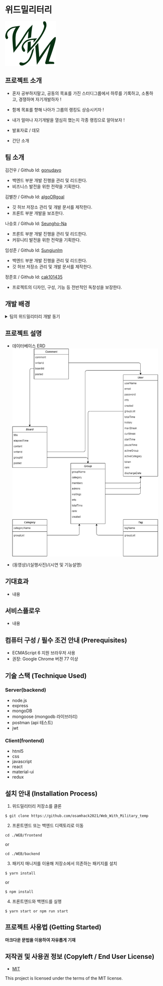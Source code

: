 # 위드밀리터리

![Logo](./Logo.png)

## 프로젝트 소개

- 혼자 공부하지말고, 공동의 목표를 가진 스터디그룹에서
  하루를 기록하고, 소통하고, 경쟁하며 자기개발하자 !
- 함께 목표를 향해 나아가 그룹의 랭킹도 상승시키자 !
- 내가 얼마나 자기개발을 열심히 했는지 각종 랭킹으로 알아보자 !

- 발표자료 / 데모
- 간단 소개

## 팀 소개

김건우 / Github Id: [gonudayo](https://github.com/gonudayo)

- 백엔드 부분 개발 진행을 관리 및 리드한다.
- 비즈니스 발전을 위한 전략을 기획한다.

김별찬 / Github Id: [algoORgoal](https://github.com/algoORgoal)</summary>

- 깃 허브 저장소 관리 및 개발 문서를 제작한다.
- 프론트 부분 개발을 보조한다.

나승호 / Github Id: [Seungho-Na](https://github.com/Seungho-Na)

- 프론트 부분 개발 진행을 관리 및 리드한다.
- 커뮤니티 발전을 위한 전략을 기획한다.

임성준 / Github Id: [SungjunIm](https://github.com/SungjunIm)

- 백엔드 부분 개발 진행을 관리 및 리드한다.
- 깃 허브 저장소 관리 및 개발 문서를 제작한다.

정준호 / Github Id: [cak101435](https://github.com/cak101435)

- 프로젝트의 디자인, 구성, 기능 등 전반적인 독창성을 보장한다.

## 개발 배경

<details>
<summary>팀의 위드밀리터리 개발 동기</summary>
<br>
시간을 거슬러 올라가 훈련소 시절로 돌아가 본다. 대책 없이 군대에 갔다. 내가 선택해서 들어갔지만, 군대를 안 가고 사회에서 직장 생활하는 친구들, 대학생활하는 친구들을 보고 있자니 여기 갇혀있는 시간이 너무 아까워 1분 1초가 괴롭게 느껴졌다. 게다가 자유도 제약당하고, 하기 싫은 일을 강요당하니 속 깊은 곳부터 끓어오르는 불편함을 견딜 수가 없었다. 계속 원망만 했다. 동시에 억울하지 않기 위해 나름대로 합리화 방법을 강구했다. 18개월이라는 긴 기간 동안 원하는 바를 이룬다면, 덜 억울하지 않을까 해서.
대한민국에 태어난 건 선택이 아니었지만, 떠나지 않은 건 오로지 본인의 선택이다. 사회의 혜택을 받았고, 그에 대한 약속을 지키기 위해 군대에 왔다. 병역 특례나 공익을 받기 위한 노력을 하지 않은 것도 본인의 선택이었다. 그래서 군대에 왔다면, 허송세월 낭비할 게 아니라 공생할 방법을 찾아야 한다. 밖이라고 자유롭기만 할까 온갖 유혹에 자유롭지 못한 게 현실이다. 군대와 함께 내가 목표한 바를 해낸다. '위드 밀리터리'의 시작이었다.
약 9개월 전부터 매일매일 사지방에 내려가서 프로그래밍 공부를 하였다. 그러나 쉽게 무너지는 집중력과 금방 바닥나 버리는 의지 때문에 허탕치고 돌아오는 게 하루 이틀이 아니었다. 필요성을 온몸으로 느끼고 타당성 검토까지 끝난 마당에 온갖 핑계로 자기 합리화를 한다. 작심삼일, 냄비근성 등 상태 파악을 하며 자신을 질책해도, 돌아서면 변한 게 없다. 나도 그렇듯, 누구나 그렇다. 그러나 나는 달라졌다. 'solved.ac'를 이용하면서부터 지금까지의 노력이 수치화되어 시각적으로 볼 수 있었다. 돌아보면 열심히 했던 흔적이 남으니 매일매일 뿌듯할 수 있기 때문이다. 나중에는 최장 스트릭이라는 기능이 도입되었다. 이는 매일매일 끊기지 않고 얼마나 오래 하는지 기록하는 지표로, 깃허브 잔디심기와 같은 그래프랑 연계하여 더욱더 자기개발에 몰입할 수 있게 하였다. 운 좋게도 상위에 랭크 하게 되어, 유지하기 위해 물불 안 가리고 노력을 하고 있다. 나중에는 자기개발을 위해 공부하는 것인지, 최장 스트릭 및 공부 히스토리를 위하여 공부하는 것 인지 그 경계가 모호해진 순간이 왔다. 그러나 행위 자체로 의미 있다고 생각한다. 매일매일 무슨 일이 일어나더라도 끊기지 않고 자기개발 행위를 한다는 것이 큰 의미이다. 궤도에 올라선 순간 무한한 발전을 꿈꿀 수 있다. 삶이 끝없이 보람차면서, 동시에 하루하루 시간이 너무 빨리 가는 느낌이 들어, 하루가 지날 때마다 아쉬운 기분이 든다. 나는 군대에 있지만 이런 생각을 한다는 것이다. 시간이 흘러 전역하고 뒤돌아본다면 정말 알차고 뿌듯한 군 생활이었다고 말할 수 있다. 주특기를 잘하고, 일을 잘해서가 아니라, 군대에 와서도 나의 인생을 살았다는 것이다. 18개월 동안 군대와 함께였을 뿐이었지, 군대에 갇혀있던 게 아니었다. 그걸 실현 시키는 것이 '위드 밀리터리'가 되기를 바란다.
solved.ac는 프로그래밍에 국한되어 있기 때문에 여러 가지 아쉬운 점이 많다. 위드 밀리터리는 solved.ac 개선판이 아니다. solved.ac 사용 경험을 토대로 만든 상위 차원의 서비스가 될 것이다. 혼자서 하면 힘들 수 있다. 그래서 그룹 시스템을 도입했다. 친구랑 헬스장을 다니면 서로 이끌며 꾸준히 다닐 수 있는 원리와 같다. 게다가 타인에게 도움을 받거나 줄 수 있다면 자기개발의 효과는 더 극대화된다. 친구들이랑, 동기들이랑, 분대원들이랑, 중대원들이랑, 타 부대원들이랑, 공부 분야, 목표, 관심사 등이 같은 사람들이랑 다양한 그룹을 형성할 수 있다. 각자 사정이 다른 만큼 그 사정에 맞춰 개인화하여 공부할 수 있도록 하는 것이다. 더 이상의 핑계는 없을 것 이다. 시작만 하면 이룰 수 있다.
</details>

## 프로젝트 설명

- 데이터베이스 ERD
  ![ERD](./ERD.png)

- (동영상)/(실행사진)/(시연 및 기능설명)

## 기대효과

- 내용

## 서비스플로우

- 내용

## 컴퓨터 구성 / 필수 조건 안내 (Prerequisites)

- ECMAScript 6 지원 브라우저 사용
- 권장: Google Chrome 버젼 77 이상

## 기술 스택 (Technique Used)

### Server(backend)

- node.js
- express
- mongoDB
- mongoose (mongodb 라이브러리)
- postman (api 테스트)
- jwt

### Client(frontend)

- html5
- css
- javascript
- react
- material-ui
- redux

## 설치 안내 (Installation Process)

1. 위드밀리터리 저장소를 클론

```
$ git clone https://github.com/osamhack2021/Web_With_Military_temp
```

2. 프론트엔드 또는 백엔드 디렉토리로 이동

```
cd ./WEB/frontend
```

or

```
cd ./WEB/backend
```

3. 패키지 매니저를 이용해 저장소에서 의존하는 패키지를 설치

```
$ yarn install
```

or

```
$ npm install
```

4. 프론트엔드와 백엔드를 실행

```
$ yarn start or npm run start
```

## 프로젝트 사용법 (Getting Started)

**마크다운 문법을 이용하여 자유롭게 기재**

## 저작권 및 사용권 정보 (Copyleft / End User License)

- [MIT](https://github.com/osamhack2021/Web_With_Military_temp/blob/master/LICENSE)

This project is licensed under the terms of the MIT license.
